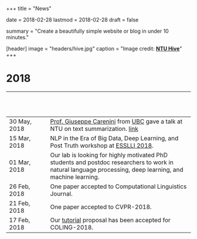 +++
title = "News"

date = 2018-02-28
lastmod = 2018-02-28
draft = false

summary = "Create a beautifully simple website or blog in under 10 minutes."

[header]
image = "headers/hive.jpg"
caption = "Image credit: [**NTU Hive**](https://www.dezeen.com/2015/03/10/thomas-heatherwick-textured-tower-balconies-cpg-consultants-learning-hub-nanyang-technological-university-singapore/)"
+++
# 2018
|&nbsp; &nbsp; &nbsp; &nbsp; &nbsp; &nbsp; &nbsp; &nbsp; &nbsp; &nbsp; &nbsp; &nbsp; &nbsp; &nbsp; &nbsp;&nbsp; &nbsp; &nbsp; &nbsp; &nbsp; &nbsp; &nbsp; &nbsp; &nbsp; &nbsp; &nbsp; &nbsp; &nbsp; &nbsp; &nbsp; &nbsp;&nbsp; ||
|---|---|
|30 May, 2018 | [Prof. Giuseppe Carenini](http://www.cs.ubc.ca/~carenini/) from [UBC](http://www.cs.ubc.ca/cs-research/lci/research-groups/natural-language-processing/) gave a talk at NTU on text summarization. [link](/talk/example-talk/)
|15 Mar, 2018 | NLP in the Era of Big Data, Deep Learning, and Post Truth workshop at [ESSLLI 2018](http://esslli2018.folli.info/courses/).|
|01 Mar, 2018|Our lab is looking for highly motivated PhD students and postdoc researchers to work in natural language processing, deep learning, and machine learning.|
|26 Feb, 2018|One paper accepted to Computational Linguistics Journal.|
|21 Feb, 2018|One paper accepted to CVPR-2018.|
|17 Feb, 2018|Our [tutorial](https://sites.google.com/view/nlpforconversations) proposal has been accepted for COLING-2018.|

<!---
# 2017
#* 15-Dec-2017 &nbsp;&nbsp;&nbsp;&nbsp; [Tasnim Mohiuddin](https://bd.linkedin.com/in/tasnimmohiuddin) joins the lab as Ph.D. student.
#* 28-Sep-2017 &nbsp;&nbsp;&nbsp;&nbsp; [M Saiful Bari](http://775f4887654a19c7bf63f187f93b950a.blogspot.sg/) Joins the lab as an exchange student.
#* 31-Jul-2017 &nbsp;&nbsp;&nbsp;&nbsp;&nbsp; [Prof. Dr. Shafiq Rayhan Joty](https://raihanjoty.github.io/) opens the NTU-NLP lab.
--->
